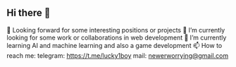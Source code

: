 ## Hi there 👋
👀 Looking forward for some interesting positions or projects
🔭 I’m currently looking for some work or collaborations in web development
🌱 I’m currently learning AI and machine learning and also a game development
📫 How to reach me: 
    telegram: https://t.me/lucky1boy
    mail: newerworrying@gmail.com
    

<!--
**OUSee/OUSee** is a ✨ _special_ ✨ repository because its `README.md` (this file) appears on your GitHub profile.

Here are some ideas to get you started:

- 
- 
- 👯 I’m looking to collaborate on ...
- 🤔 I’m looking for help with ...
- 💬 Ask me about ...
- 
- 😄 Pronouns: ...
- 
-->
